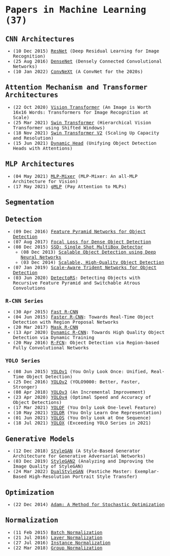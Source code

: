 <span style="font-family:monospace">

# Papers in Machine Learning (37)

## CNN Architectures

* (10 Dec 2015) [ResNet](https://arxiv.org/abs/1512.03385) (Deep Residual Learning for Image Recognition)
* (25 Aug 2016) [DenseNet](https://arxiv.org/abs/1608.06993) (Densely Connected Convolutional Networks)
* (10 Jan 2022) [ConvNeXt](https://arxiv.org/abs/2201.03545) (A ConvNet for the 2020s)

## Attention Mechanism and Transformer Architectures

* (22 Oct 2020) [Vision Transformer](https://arxiv.org/abs/2010.11929) (An Image is Worth 16x16 Words: Transformers for Image Recognition at Scale)
* (25 Mar 2021) [Swin Transformer](https://arxiv.org/abs/2103.14030) (Hierarchical Vision Transformer using Shifted Windows)
* (18 Nov 2021) [Swin Transformer V2](https://arxiv.org/abs/2111.09883) (Scaling Up Capacity and Resolution)
* (15 Jun 2021) [Dynamic Head](https://arxiv.org/abs/2106.08322) (Unifying Object Detection Heads with Attentions)

## MLP Architectures

* (04 May 2021) [MLP-Mixer](https://arxiv.org/abs/2105.01601) (MLP-Mixer: An all-MLP Architecture for Vision)
* (17 May 2021) [gMLP](https://arxiv.org/abs/2105.08050) (Pay Attention to MLPs)

## Segmentation

## Detection

* (09 Dec 2016) [Feature Pyramid Networks for Object Detection](https://arxiv.org/abs/1612.03144)
* (07 Aug 2017) [Focal Loss for Dense Object Detection](https://arxiv.org/abs/1708.02002)
* (08 Dec 2015) [SSD: Single Shot MultiBox Detector](https://arxiv.org/abs/1512.02325)
    * (08 Dec 2013) [Scalable Object Detection using Deep Neural Networks](https://arxiv.org/abs/1312.2249)
    * (03 Dec 2014) [Scalable, High-Quality Object Detection](https://arxiv.org/abs/1412.1441)
* (07 Jan 2019) [Scale-Aware Trident Networks for Object Detection](https://arxiv.org/abs/1901.01892)
* (03 Jun 2020) [DetectoRS](https://arxiv.org/abs/2006.02334): Detecting Objects with Recursive Feature Pyramid and Switchable Atrous Convolutions

### R-CNN Series

* (30 Apr 2015) [Fast R-CNN](https://arxiv.org/abs/1504.08083)
* (04 Jun 2015) [Faster R-CNN](https://arxiv.org/abs/1506.01497): Towards Real-Time Object Detection with Region Proposal Networks
* (20 Mar 2017) [Mask R-CNN](https://arxiv.org/abs/1703.06870)
* (13 Apr 2020) [Dynamic R-CNN](https://arxiv.org/abs/2004.06002): Towards High Quality Object Detection via Dynamic Training
* (20 May 2016) [R-FCN](https://arxiv.org/abs/1605.06409): Object Detection via Region-based Fully Convolutional Networks

### YOLO Series

* (08 Jun 2015) [YOLOv1](https://arxiv.org/abs/1506.02640) (You Only Look Once: Unified, Real-Time Object Detection)
* (25 Dec 2016) [YOLOv2](https://arxiv.org/abs/1612.08242) (YOLO9000: Better, Faster, Stronger)
* (08 Apr 2018) [YOLOv3](https://arxiv.org/abs/1804.02767) (An Incremental Improvement)
* (23 Apr 2020) [YOLOv4](https://arxiv.org/abs/2004.10934) (Optimal Speed and Accuracy of Object Detections)
* (17 Mar 2021) [YOLOF](https://arxiv.org/abs/2103.09460) (You Only Look One-level Feature)
* (10 May 2021) [YOLOR](https://arxiv.org/abs/2105.04206) (You Only Learn One Representation)
* (01 Jun 2021) [YOLOS](https://arxiv.org/abs/2106.00666) (You Only Look at One Sequence)
* (18 Jul 2021) [YOLOX](https://arxiv.org/abs/2107.08430) (Exceeding YOLO Series in 2021)

## Generative Models

* (12 Dec 2018) [StyleGAN](https://arxiv.org/abs/1812.04948) (A Style-Based Generator Architecture for Generative Adversarial Networks)
* (03 Dec 2019) [StyleGAN2](https://arxiv.org/abs/1912.04958) (Analyzing and Improving the Image Quality of StyleGAN)
* (24 Mar 2022) [DualStyleGAN](https://arxiv.org/abs/2203.13248) (Pastiche Master: Exemplar-Based High-Resolution Portrait Style Transfer)

## Optimization

* (22 Dec 2014) [Adam: A Method for Stochastic Optimization](https://arxiv.org/abs/1412.6980)

## Normalization

* (11 Feb 2015) [Batch Normalization](https://arxiv.org/abs/1502.03167)
* (21 Jul 2016) [Layer Normalization](https://arxiv.org/abs/1607.06450)
* (27 Jul 2016) [Instance Normalization](https://arxiv.org/abs/1607.08022)
* (22 Mar 2018) [Group Normalization](https://arxiv.org/abs/1803.08494)
